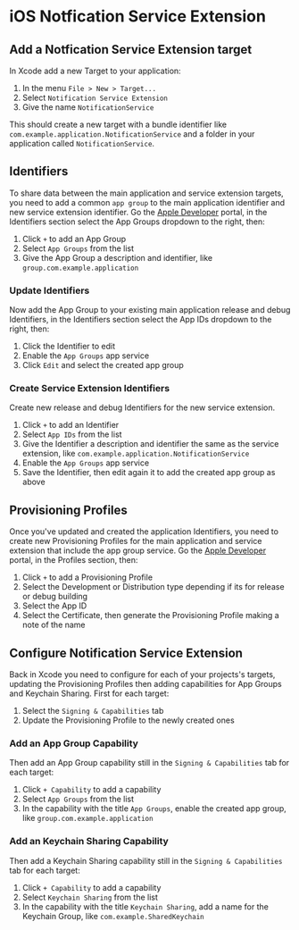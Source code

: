 # iOS Notfication Service Extension
## Add a Notfication Service Extension target

In Xcode add a new Target to your application:
1. In the menu `File > New > Target...`
2. Select `Notification Service Extension`
3. Give the name `NotificationService`

This should create a new target with a bundle identifier like `com.example.application.NotificationService` and a folder in your application called `NotificationService`.

## Identifiers

To share data between the main application and service extension targets, you need to add a common `app group` to the main application identifier and new service extension identifier.  Go the [Apple Developer](https://developer.apple.com/account/resources/identifiers/list/applicationGroup) portal, in the Identifiers section select the App Groups dropdown to the right, then:
1. Click `+` to add an App Group
2. Select `App Groups` from the list
3. Give the App Group a description and identifier, like `group.com.example.application`

### Update Identifiers
Now add the App Group to your existing main application release and debug Identifiers, in the Identifiers section select the App IDs dropdown to the right, then:
1. Click the Identifier to edit
2. Enable the `App Groups` app service
3. Click `Edit` and select the created app group

### Create Service Extension Identifiers
Create new release and debug Identifiers for the new service extension.
1. Click `+` to add an Identifier
2. Select `App IDs` from the list
3. Give the Identifier a description and identifier the same as the service extension, like `com.example.application.NotificationService`
4. Enable the `App Groups` app service
5. Save the Identifier, then edit again it to add the created app group as above

## Provisioning Profiles

Once you've updated and created the application Identifiers, you need to create new Provisioning Profiles for the main application and service extension that include the app group service. Go the [Apple Developer](https://developer.apple.com/account/resources/profiles/list) portal, in the Profiles section, then:
1. Click `+` to add a Provisioning Profile
2. Select the Development or Distribution type depending if its for release or debug building
3. Select the App ID
4. Select the Certificate, then generate the Provisioning Profile making a note of the name

## Configure Notification Service Extension

Back in Xcode you need to configure for each of your projects's targets, updating the Provisioning Profiles then adding capabilities for App Groups and Keychain Sharing. First for each target:
1. Select the `Signing & Capabilities` tab
2. Update the Provisioning Profile to the newly created ones

### Add an App Group Capability
Then add an App Group capability still in the `Signing & Capabilities` tab for each target:
1. Click `+ Capability` to add a capability
2. Select `App Groups` from the list
3. In the capability with the title `App Groups`, enable the created app group, like `group.com.example.application`

### Add an Keychain Sharing Capability
Then add a Keychain Sharing capability still in the `Signing & Capabilities` tab for each target:
1. Click `+ Capability` to add a capability
2. Select `Keychain Sharing` from the list
3. In the capability with the title `Keychain Sharing`, add a name for the Keychain Group, like `com.example.SharedKeychain`